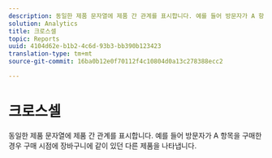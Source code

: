 ```yaml
---
description: 동일한 제품 문자열에 제품 간 관계를 표시합니다. 예를 들어 방문자가 A 항목을 구매한 경우 구매 시점에 장바구니에 같이 있던 다른 제품을 나타냅니다.
solution: Analytics
title: 크로스셀
topic: Reports
uuid: 4104d62e-b1b2-4c6d-93b3-bb390b123423
translation-type: tm+mt
source-git-commit: 16ba0b12e0f70112f4c10804d0a13c278388ecc2

---
```



# 크로스셀

동일한 제품 문자열에 제품 간 관계를 표시합니다. 예를 들어 방문자가 A 항목을 구매한 경우 구매 시점에 장바구니에 같이 있던 다른 제품을 나타냅니다.

